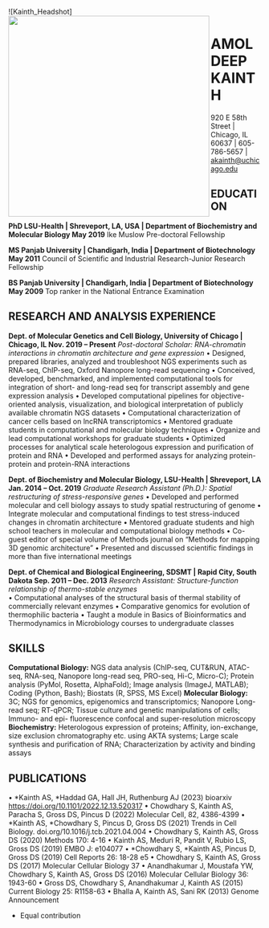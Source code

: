 ![Kainth_Headshot]
<img align="left" width="400" src="[https://github.com/kainth-amoldeep/kainth-amoldeep.github.io/assets/66103719/7582cb33-4735-45f9-9034-09a624cb1c91]">
# AMOLDEEP KAINTH
920 E 58th Street | Chicago, IL 60637 | 605-786-5657 | akainth@uchicago.edu

## EDUCATION

**PhD	LSU-Health | Shreveport, LA, USA | Department of Biochemistry and Molecular Biology	May 2019**
	Ike Muslow Pre-doctoral Fellowship

**MS	Panjab University | Chandigarh, India | Department of Biotechnology	May 2011**
	Council of Scientific and Industrial Research-Junior Research Fellowship

**BS	Panjab University | Chandigarh, India | Department of Biotechnology	May 2009**
	Top ranker in the National Entrance Examination	

## RESEARCH AND ANALYSIS EXPERIENCE	

**Dept. of Molecular Genetics and Cell Biology, University of Chicago | Chicago, IL	Nov. 2019 – Present**
*Post-doctoral Scholar: RNA-chromatin interactions in chromatin architecture and gene expression*
•	Designed, prepared libraries, analyzed and troubleshoot NGS experiments such as RNA-seq, ChIP-seq, Oxford Nanopore long-read sequencing
•	Conceived, developed, benchmarked, and implemented computational tools for integration of short- and long-read seq for transcript assembly and gene expression analysis
•	Developed computational pipelines for objective-oriented analysis, visualization, and biological interpretation of publicly available chromatin NGS datasets
•	Computational characterization of cancer cells based on lncRNA transcriptomics
•	Mentored graduate students in computational and molecular biology techniques
•	Organize and lead computational workshops for graduate students
•	Optimized processes for analytical scale heterologous expression and purification of protein and RNA
•	Developed and performed assays for analyzing protein-protein and protein-RNA interactions

**Dept. of Biochemistry and Molecular Biology, LSU-Health | Shreveport, LA	Jan. 2014 – Oct. 2019**
*Graduate Research Assistant (Ph.D.): Spatial restructuring of stress-responsive genes*
•	Developed and performed molecular and cell biology assays to study spatial restructuring of genome
•	Integrate molecular and computational findings to test stress-induced changes in chromatin architecture
•	Mentored graduate students and high school teachers in molecular and computational biology methods
•	Co-guest editor of special volume of Methods journal on “Methods for mapping 3D genomic architecture”
•	Presented and discussed scientific findings in more than five international meetings

**Dept. of Chemical and Biological Engineering, SDSMT | Rapid City, South Dakota	Sep. 2011 – Dec. 2013**
*Research Assistant: Structure-function relationship of thermo-stable enzymes*  
•	Computational analyses of the structural basis of thermal stability of commercially relevant enzymes
•	Comparative genomics for evolution of thermophilic bacteria
•	Taught a module in Basics of Bioinformatics and Thermodynamics in Microbiology courses to undergraduate classes

## SKILLS

**Computational Biology:** NGS data analysis (ChIP-seq, CUT&RUN, ATAC-seq, RNA-seq, Nanopore long-read seq, PRO-seq, Hi-C, Micro-C); Protein analysis (PyMol, Rosetta, AlphaFold); Image analysis (ImageJ, MATLAB); Coding (Python, Bash); Biostats (R, SPSS, MS Excel)
**Molecular Biology:** 3C; NGS for genomics, epigenomics and transcriptomics; Nanopore Long-read seq; RT-qPCR; Tissue culture and genetic manipulations of cells; Immuno- and epi- fluorescence confocal and super-resolution microscopy
**Biochemistry:** Heterologous expression of proteins; Affinity, ion-exchange, size exclusion chromatography etc. using AKTA systems; Large scale synthesis and purification of RNA; Characterization by activity and binding assays

## PUBLICATIONS
•	*Kainth AS, *Haddad GA, Hall JH, Ruthenburg AJ (2023) bioarxiv https://doi.org/10.1101/2022.12.13.520317
•	Chowdhary S, Kainth AS, Paracha S, Gross DS, Pincus D (2022) Molecular Cell, 82, 4386-4399
•	*Kainth AS, *Chowdhary S, Pincus D, Gross DS (2021) Trends in Cell Biology. doi.org/10.1016/j.tcb.2021.04.004
•	Chowdhary S, Kainth AS, Gross DS (2020) Methods 170: 4-16
•	Kainth AS, Meduri R, Pandit V, Rubio LS, Gross DS (2019) EMBO J: e104077
•	*Chowdhary S, *Kainth AS, Pincus D, Gross DS (2019) Cell Reports 26: 18-28 e5
•	Chowdhary S, Kainth AS, Gross DS (2017) Molecular Cellular Biology 37
•	Anandhakumar J, Moustafa YW, Chowdhary S, Kainth AS, Gross DS (2016) Molecular Cellular Biology 36: 1943-60
•	Gross DS, Chowdhary S, Anandhakumar J, Kainth AS (2015) Current Biology 25: R1158-63
•	Bhalla A, Kainth AS, Sani RK (2013) Genome Announcement 
* Equal contribution
